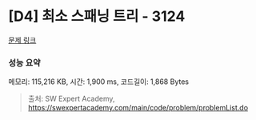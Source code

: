 # [D4] 최소 스패닝 트리 - 3124 

[문제 링크](https://swexpertacademy.com/main/code/problem/problemDetail.do?contestProbId=AV_mSnmKUckDFAWb) 

### 성능 요약

메모리: 115,216 KB, 시간: 1,900 ms, 코드길이: 1,868 Bytes



> 출처: SW Expert Academy, https://swexpertacademy.com/main/code/problem/problemList.do